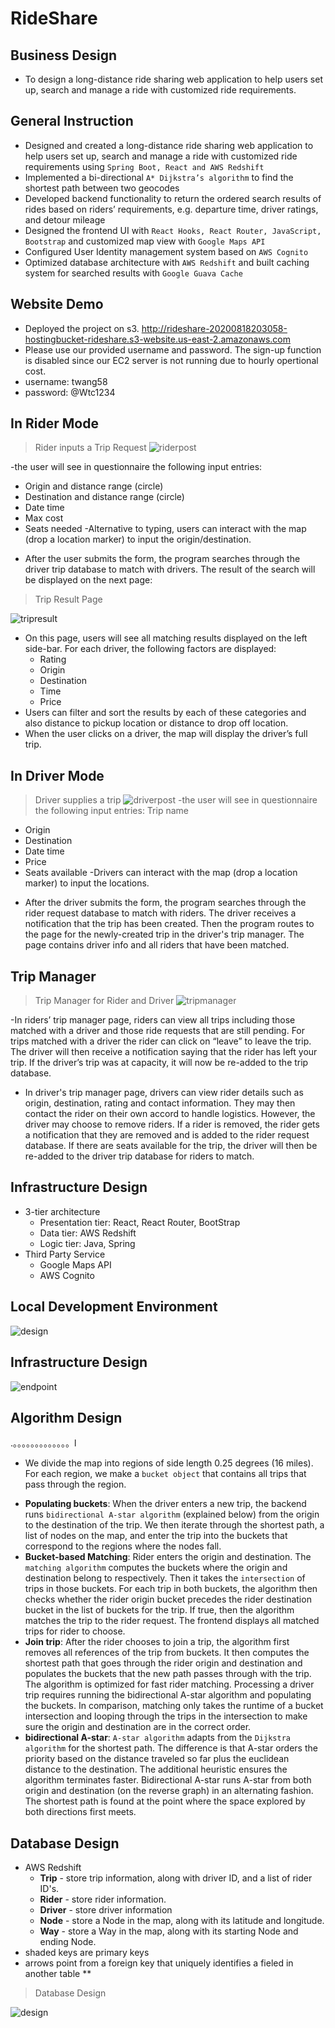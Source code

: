 # RideShare

## Business Design
- To design a long-distance ride sharing web application to help users set up, search and manage a ride with customized ride requirements.

## General Instruction
- Designed and created a long-distance ride sharing web application to help users set up, search and manage a ride with
customized ride requirements using `Spring Boot, React and AWS Redshift`
- Implemented a bi-directional `A* Dijkstra’s algorithm` to find the shortest path between two geocodes
- Developed backend functionality to return the ordered search results of rides based on riders’ requirements, e.g. departure time,
driver ratings, and detour mileage
- Designed the frontend UI with `React Hooks, React Router, JavaScript, Bootstrap` and customized map view with `Google Maps API`
- Configured User Identity management system based on `AWS Cognito`
- Optimized database architecture with `AWS Redshift` and built caching system for searched results with `Google Guava Cache`

## Website Demo
- Deployed the project on s3. http://rideshare-20200818203058-hostingbucket-rideshare.s3-website.us-east-2.amazonaws.com
- Please use our provided username and password. The sign-up function is disabled since our EC2 server is not running due to hourly opertional cost.
- username: twang58
- password: @Wtc1234

## In Rider Mode
> Rider inputs a Trip Request
![riderpost](https://raw.githubusercontent.com/izziegeez/RideShare/master/riderpost.png)

-the user will see in questionnaire the following input entries:
   * Origin and distance range (circle)
   * Destination and distance range (circle)
   * Date time
   * Max cost
   * Seats needed
-Alternative to typing, users can interact with the map (drop a location marker) to input the origin/destination.
- After the user submits the form, the program searches through the driver trip database to match with drivers. The result of the search will be displayed on the next page:
> Trip Result Page


![tripresult](https://raw.githubusercontent.com/izziegeez/RideShare/master/tripresult.png)

- On this page, users will see all matching results displayed on the left side-bar. For each driver, the following factors are displayed:
  * Rating
  * Origin
  * Destination
  * Time
  * Price
- Users can filter and sort the results by each of these categories and also distance to pickup location or distance to drop off location.
- When the user clicks on a driver, the map will display the driver’s full trip.

## In Driver Mode
> Driver supplies a trip
![driverpost](https://raw.githubusercontent.com/izziegeez/RideShare/master/driverpost.png)
-the user will see in questionnaire the following input entries:
  Trip name
   * Origin
   * Destination
   * Date time
   * Price
   * Seats available
-Drivers can interact with the map (drop a location marker) to input the locations.

- After the driver submits the form, the program searches through the rider request database to match with riders. The driver receives a notification that the trip has been created. Then the program routes to the page for the newly-created trip in the driver's trip manager. The page contains driver info and all riders that have been matched.

## Trip Manager
> Trip Manager for Rider and Driver
![tripmanager](https://raw.githubusercontent.com/izziegeez/RideShare/master/tripmanager.png)

-In riders’ trip manager page, riders can view all trips including those matched with a driver and those ride requests that are still pending. For trips matched with a driver the rider can click on “leave” to leave the trip. The driver will then receive a notification saying that the rider has left your trip. If the driver’s trip was at capacity, it will now be re-added to the trip database.

- In driver's trip manager page, drivers can view rider details such as origin, destination, rating and contact information. They may then contact the rider on their own accord to handle logistics. However, the driver may choose to remove riders. If a rider is removed, the rider gets a notification that they are removed and is added to the rider request database. If there are seats available for the trip, the driver will then be re-added to the driver trip database for riders to match.


## Infrastructure Design
- 3-tier architecture
   * Presentation tier: React, React Router, BootStrap
   * Data tier: AWS Redshift
   * Logic tier: Java, Spring
- Third Party Service
   * Google Maps API
   * AWS Cognito
   
## Local Development Environment
![design](https://raw.githubusercontent.com/izziegeez/RideShare/master/design.png)

## Infrastructure Design
![endpoint](https://raw.githubusercontent.com/izziegeez/RideShare/master/endpoint.png)

## Algorithm Design
.。。。。。。。。。。。。。l
- We divide the map into regions of side length 0.25 degrees (16 miles). For each region, we make a `bucket object` that contains all trips that pass through the region.
 * **Populating buckets**: When the driver enters a new trip, the backend runs `bidirectional A-star algorithm` (explained below) from the origin to the destination of the trip. We then iterate through the shortest path, a list of nodes on the map, and enter the trip into the buckets that correspond to the regions where the nodes fall.
 * **Bucket-based Matching**: Rider enters the origin and destination. The `matching algorithm` computes the buckets where the origin and destination belong to respectively. Then it takes the `intersection` of trips in those buckets. For each trip in both buckets, the algorithm then checks whether the rider origin bucket precedes the rider destination bucket in the list of buckets for the trip. If true, then the algorithm matches the trip to the rider request. The frontend displays all matched trips for rider to choose.
 * **Join trip**: After the rider chooses to join a trip, the algorithm first removes all references of the trip from buckets. It then computes the shortest path that goes through the rider origin and destination and populates the buckets that the new path passes through with the trip.
  The algorithm is optimized for fast rider matching. Processing a driver trip requires running the bidirectional A-star algorithm and populating the buckets. In comparison, matching only takes the runtime of a bucket intersection and looping through the trips in the intersection to make sure the origin and destination are in the correct order.
 * **bidirectional A-star**:
`A-star algorithm` adapts from the `Dijkstra algorithm` for the shortest path. The difference is that A-star orders the priority based on the distance traveled so far plus the euclidean distance to the destination. The additional heuristic ensures the algorithm terminates faster. Bidirectional A-star runs A-star from both origin and destination (on the reverse graph) in an alternating fashion. The shortest path is found at the point where the space explored by both directions first meets.

## Database Design
- AWS Redshift
   * **Trip** - store trip information, along with driver ID, and a list of rider ID's.
   * **Rider** - store rider information.
   * **Driver** - store driver information
   * **Node** - store a Node in the map, along with its latitude and longitude.
   * **Way** - store a Way in the map, along with its starting Node and ending Node.
- shaded keys are primary keys
- arrows point from a foreign key that uniquely identifies a fieled in another table **

> Database Design
   
![design](https://raw.githubusercontent.com/izziegeez/RideShare/master/database.png)
